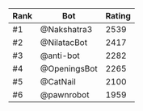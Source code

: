 Rank|Bot|Rating
---|---|---
#1|@Nakshatra3|2539
#2|@NilatacBot|2417
#3|@anti-bot|2282
#4|@OpeningsBot|2265
#5|@CatNail|2100
#6|@pawnrobot|1959
